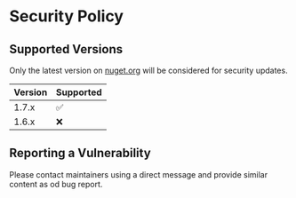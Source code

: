 # Security Policy

## Supported Versions

Only the latest version on [nuget.org](https://www.nuget.org/packages/DotNetDev.ArcadeLight.Sdk) will be considered for security updates.

| Version | Supported          |
| ------- | ------------------ |
| 1.7.x   | :white_check_mark: |
| 1.6.x   | :x:                |

## Reporting a Vulnerability

Please contact maintainers using a direct message and provide similar content as od bug report.

